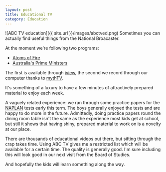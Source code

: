 ```yaml
---
layout: post
title: Educational TV
category: Education
---
```


![ABC TV education]({{ site.url }}/images/abctved.png)
Sometimes you can actually find useful things from the National Broacaster.

At the moment we're following two programs:

 * [Atoms of Fire](http://www.abc.net.au/tveducation/series/ATOMSOFFIRE.htm)
 * [Australia's Prime Ministers](http://www.abc.net.au/tveducation/series/AUSTRALIASPRIMEMINISTERS.htm)

The first is available through [iview](http://iview.abc.net.au), the second we record through our computer thanks to [mythTV](http://www.mythtv.org).

It's something of a luxury to have a few minutes of attractively prepared material to enjoy each week.

A vaguely related experience: we ran through some practice papers for the [NAPLAN](http://nap.edu.au/naplan/naplan.html) tests early this term.  The boys generally enjoyed the tests and are happy to do more in the future.  Admittedly, doing practice papers round the dining room table isn't the same as the experience most kids get at school, but still it shows that having shiny, prepared material to work on is a novelty at our place.

There are thousands of educational videos out there, but sifting through the crap takes time.  Using ABC TV gives me a restricted list which will be available for a certain time.  The quality is generally good.  I'm sure including this will look good in our next visit from the Board of Studies.

And hopefully the kids will learn something along the way.

